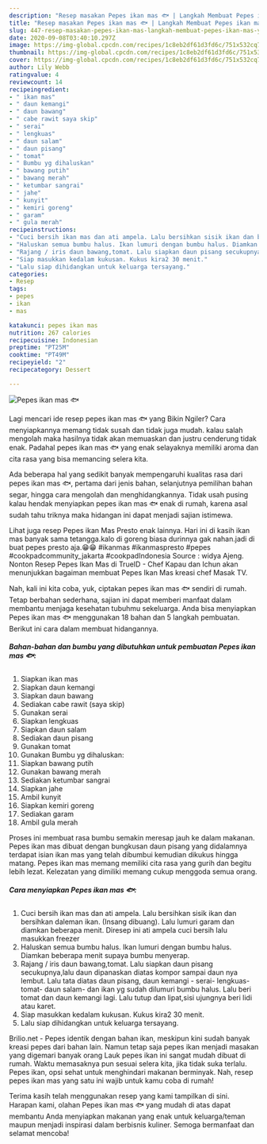 ```yaml
---
description: "Resep masakan Pepes ikan mas 🐟 | Langkah Membuat Pepes ikan mas 🐟 Yang Bikin Ngiler"
title: "Resep masakan Pepes ikan mas 🐟 | Langkah Membuat Pepes ikan mas 🐟 Yang Bikin Ngiler"
slug: 447-resep-masakan-pepes-ikan-mas-langkah-membuat-pepes-ikan-mas-yang-bikin-ngiler
date: 2020-09-08T03:40:10.297Z
image: https://img-global.cpcdn.com/recipes/1c8eb2df61d3fd6c/751x532cq70/pepes-ikan-mas-🐟-foto-resep-utama.jpg
thumbnail: https://img-global.cpcdn.com/recipes/1c8eb2df61d3fd6c/751x532cq70/pepes-ikan-mas-🐟-foto-resep-utama.jpg
cover: https://img-global.cpcdn.com/recipes/1c8eb2df61d3fd6c/751x532cq70/pepes-ikan-mas-🐟-foto-resep-utama.jpg
author: Lily Webb
ratingvalue: 4
reviewcount: 14
recipeingredient:
- " ikan mas"
- " daun kemangi"
- " daun bawang"
- " cabe rawit saya skip"
- " serai"
- " lengkuas"
- " daun salam"
- " daun pisang"
- " tomat"
- " Bumbu yg dihaluskan"
- " bawang putih"
- " bawang merah"
- " ketumbar sangrai"
- " jahe"
- " kunyit"
- " kemiri goreng"
- " garam"
- " gula merah"
recipeinstructions:
- "Cuci bersih ikan mas dan ati ampela. Lalu bersihkan sisik ikan dan bersihkan daleman ikan. (Insang dibuang). Lalu lumuri garam dan diamkan beberapa menit. Diresep ini ati ampela cuci bersih lalu masukkan freezer"
- "Haluskan semua bumbu halus. Ikan lumuri dengan bumbu halus. Diamkan beberapa menit supaya bumbu menyerap."
- "Rajang / iris daun bawang,tomat. Lalu siapkan daun pisang secukupnya,lalu daun dipanaskan diatas kompor sampai daun nya lembut. Lalu tata diatas daun pisang, daun kemangi - serai- lengkuas- tomat- daun salam- dan ikan yg sudah dilumuri bumbu halus. Lalu beri tomat dan daun kemangi lagi. Lalu tutup dan lipat,sisi ujungnya beri lidi atau karet."
- "Siap masukkan kedalam kukusan. Kukus kira2 30 menit."
- "Lalu siap dihidangkan untuk keluarga tersayang."
categories:
- Resep
tags:
- pepes
- ikan
- mas

katakunci: pepes ikan mas 
nutrition: 267 calories
recipecuisine: Indonesian
preptime: "PT25M"
cooktime: "PT49M"
recipeyield: "2"
recipecategory: Dessert

---
```



![Pepes ikan mas 🐟](https://img-global.cpcdn.com/recipes/1c8eb2df61d3fd6c/751x532cq70/pepes-ikan-mas-🐟-foto-resep-utama.jpg)

Lagi mencari ide resep pepes ikan mas 🐟 yang Bikin Ngiler? Cara menyiapkannya memang tidak susah dan tidak juga mudah. kalau salah mengolah maka hasilnya tidak akan memuaskan dan justru cenderung tidak enak. Padahal pepes ikan mas 🐟 yang enak selayaknya memiliki aroma dan cita rasa yang bisa memancing selera kita.

Ada beberapa hal yang sedikit banyak mempengaruhi kualitas rasa dari pepes ikan mas 🐟, pertama dari jenis bahan, selanjutnya pemilihan bahan segar, hingga cara mengolah dan menghidangkannya. Tidak usah pusing kalau hendak menyiapkan pepes ikan mas 🐟 enak di rumah, karena asal sudah tahu triknya maka hidangan ini dapat menjadi sajian istimewa.

Lihat juga resep Pepes ikan Mas Presto enak lainnya. Hari ini di kasih ikan mas banyak sama tetangga.kalo di goreng biasa durinnya gak nahan.jadi di buat pepes presto aja.😁😁 #ikanmas #ikanmaspresto #pepes #cookpadcommunity_jakarta #cookpadIndonesia Source : widya Ajeng. Nonton Resep Pepes Ikan Mas di TrueID - Chef Kapau dan Ichun akan menunjukkan bagaiman membuat Pepes Ikan Mas kreasi chef Masak TV.


Nah, kali ini kita coba, yuk, ciptakan pepes ikan mas 🐟 sendiri di rumah. Tetap berbahan sederhana, sajian ini dapat memberi manfaat dalam membantu menjaga kesehatan tubuhmu sekeluarga. Anda bisa menyiapkan Pepes ikan mas 🐟 menggunakan 18 bahan dan 5 langkah pembuatan. Berikut ini cara dalam membuat hidangannya.

<!--inarticleads1-->

##### Bahan-bahan dan bumbu yang dibutuhkan untuk pembuatan Pepes ikan mas 🐟:

1. Siapkan  ikan mas
1. Siapkan  daun kemangi
1. Siapkan  daun bawang
1. Sediakan  cabe rawit (saya skip)
1. Gunakan  serai
1. Siapkan  lengkuas
1. Siapkan  daun salam
1. Sediakan  daun pisang
1. Gunakan  tomat
1. Gunakan  Bumbu yg dihaluskan:
1. Siapkan  bawang putih
1. Gunakan  bawang merah
1. Sediakan  ketumbar sangrai
1. Siapkan  jahe
1. Ambil  kunyit
1. Siapkan  kemiri goreng
1. Sediakan  garam
1. Ambil  gula merah


Proses ini membuat rasa bumbu semakin meresap jauh ke dalam makanan. Pepes ikan mas dibuat dengan bungkusan daun pisang yang didalamnya terdapat isian ikan mas yang telah dibumbui kemudian dikukus hingga matang. Pepes ikan mas memang memiliki cita rasa yang gurih dan begitu lebih lezat. Kelezatan yang dimiliki memang cukup menggoda semua orang. 

<!--inarticleads2-->

##### Cara menyiapkan Pepes ikan mas 🐟:

1. Cuci bersih ikan mas dan ati ampela. Lalu bersihkan sisik ikan dan bersihkan daleman ikan. (Insang dibuang). Lalu lumuri garam dan diamkan beberapa menit. Diresep ini ati ampela cuci bersih lalu masukkan freezer
1. Haluskan semua bumbu halus. Ikan lumuri dengan bumbu halus. Diamkan beberapa menit supaya bumbu menyerap.
1. Rajang / iris daun bawang,tomat. Lalu siapkan daun pisang secukupnya,lalu daun dipanaskan diatas kompor sampai daun nya lembut. Lalu tata diatas daun pisang, daun kemangi - serai- lengkuas- tomat- daun salam- dan ikan yg sudah dilumuri bumbu halus. Lalu beri tomat dan daun kemangi lagi. Lalu tutup dan lipat,sisi ujungnya beri lidi atau karet.
1. Siap masukkan kedalam kukusan. Kukus kira2 30 menit.
1. Lalu siap dihidangkan untuk keluarga tersayang.


Brilio.net - Pepes identik dengan bahan ikan, meskipun kini sudah banyak kreasi pepes dari bahan lain. Namun tetap saja pepes ikan menjadi masakan yang digemari banyak orang Lauk pepes ikan ini sangat mudah dibuat di rumah. Waktu memasaknya pun sesuai selera kita, jika tidak suka terlalu. Pepes ikan, opsi sehat untuk menghindari makanan berminyak. Nah, resep pepes ikan mas yang satu ini wajib untuk kamu coba di rumah! 

Terima kasih telah menggunakan resep yang kami tampilkan di sini. Harapan kami, olahan Pepes ikan mas 🐟 yang mudah di atas dapat membantu Anda menyiapkan makanan yang enak untuk keluarga/teman maupun menjadi inspirasi dalam berbisnis kuliner. Semoga bermanfaat dan selamat mencoba!
